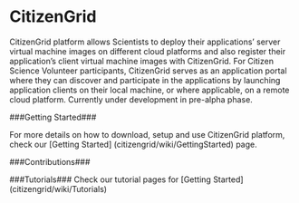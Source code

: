 CitizenGrid
===========
CitizenGrid platform allows Scientists to deploy their applications’ server virtual machine images on 
different cloud platforms and also register their application’s client virtual machine images with CitizenGrid. 
For Citizen Science Volunteer participants, CitizenGrid serves as an application portal where they can discover 
and participate in the applications by launching application clients on their local machine, or where applicable, 
on a remote cloud platform. Currently under development in pre-alpha phase.

###Getting Started###

For more details on how to download, setup and use CitizenGrid platform, check our [Getting Started] (citizengrid/wiki/GettingStarted) page.

###Contributions###

###Tutorials###
Check our tutorial pages for [Getting Started] (citizengrid/wiki/Tutorials)
